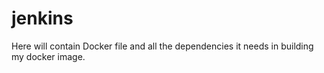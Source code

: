 # jenkins
Here will contain Docker file and all the dependencies it needs in building my docker image.
